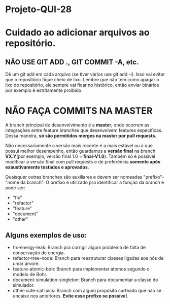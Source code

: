 # Projeto-QUI-28
Cuidado ao adicionar arquivos ao repositório.
=============================================

NÃO USE GIT ADD ., GIT COMMIT -A, etc.
--------------------------------------

Dê um git add em cada arquivo (se tiver vários use git add -i). Isso vai evitar que o repositório fique cheio de lixo. 
Lembre que não tem como apagar o lixo do repositório, ele sempre vai ficar no histórico, então enviar binários por 
exemplo é estritamente proibido.

NÃO FAÇA COMMITS NA MASTER
============================================

A branch principal de desenvolvimento é a **master**, onde ocorrem as integrações entre feature branches que desenvolvem 
features específicas. Dessa maneira, **só são permitidos merges na master por pull requests**.

Não necessariamente a versão mais recente é a mais estável ou a que possui melhor desempenho, então guardamos 
a **versão final** na branch **VX.Y**(por exemplo, versão final 1.0 = **final-V1.0**). Também só é possível modificar a versão final
com pull requests e de preferência **somente após exaustivamente testados e aprovados**.
    
Quaisquer outras branches são auxiliares e devem ser nomeadas "prefixo"-"nome da branch". O prefixo é utilizado pra
identificar a função da branch e pode ser:
- "fix"
- "refactor"
- "feature"
- "document"
- "other"

## Alguns exemplos de uso:

* fix-energy-leak: Branch pra corrigir algum problema de falta de conservação de energia.
* refactor-tree-node: Branch para reestruturar classes ligadas aos nós de umar árvore.
* feature-atomic-boh: Branch para implementar átomos segundo o modelo de Bohr.
* document-simulation-singleton: Branch para documentar a classe do simulador.
* other-cute-cat-pics: Branch com algum propósito carteado que não se encaixe nos anteriores. **Evite esse prefixo se possível**. 

